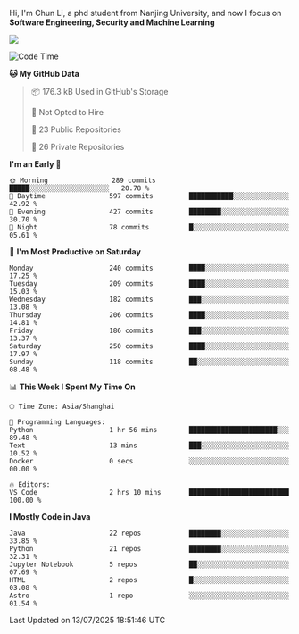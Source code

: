 Hi, I'm Chun Li, a phd student from Nanjing University, and now I focus on **Software Engineering, Security and Machine Learning**

<!--![GitHub Snake Light](https://github.com/pppppkun/pppppkun/blob/output/github-snake.svg#gh-light-mode-only)-->
<!--![GitHub Snake dark](https://github.com/pppppkun/pppppkun/blob/output/github-snake-dark.svg#gh-dark-mode-only)-->

![](https://komarev.com/ghpvc/?username=pppppkun)
<!--START_SECTION:waka-->
![Code Time](http://img.shields.io/badge/Code%20Time-2%2C177%20hrs%2019%20mins-blue)

**🐱 My GitHub Data** 

> 📦 176.3 kB Used in GitHub's Storage 
 > 
> 🚫 Not Opted to Hire
 > 
> 📜 23 Public Repositories 
 > 
> 🔑 26 Private Repositories 
 > 
**I'm an Early 🐤** 

```text
🌞 Morning                289 commits         █████░░░░░░░░░░░░░░░░░░░░   20.78 % 
🌆 Daytime                597 commits         ███████████░░░░░░░░░░░░░░   42.92 % 
🌃 Evening                427 commits         ████████░░░░░░░░░░░░░░░░░   30.70 % 
🌙 Night                  78 commits          █░░░░░░░░░░░░░░░░░░░░░░░░   05.61 % 
```
📅 **I'm Most Productive on Saturday** 

```text
Monday                   240 commits         ████░░░░░░░░░░░░░░░░░░░░░   17.25 % 
Tuesday                  209 commits         ████░░░░░░░░░░░░░░░░░░░░░   15.03 % 
Wednesday                182 commits         ███░░░░░░░░░░░░░░░░░░░░░░   13.08 % 
Thursday                 206 commits         ████░░░░░░░░░░░░░░░░░░░░░   14.81 % 
Friday                   186 commits         ███░░░░░░░░░░░░░░░░░░░░░░   13.37 % 
Saturday                 250 commits         ████░░░░░░░░░░░░░░░░░░░░░   17.97 % 
Sunday                   118 commits         ██░░░░░░░░░░░░░░░░░░░░░░░   08.48 % 
```


📊 **This Week I Spent My Time On** 

```text
🕑︎ Time Zone: Asia/Shanghai

💬 Programming Languages: 
Python                   1 hr 56 mins        ██████████████████████░░░   89.48 % 
Text                     13 mins             ███░░░░░░░░░░░░░░░░░░░░░░   10.52 % 
Docker                   0 secs              ░░░░░░░░░░░░░░░░░░░░░░░░░   00.00 % 

🔥 Editors: 
VS Code                  2 hrs 10 mins       █████████████████████████   100.00 % 
```

**I Mostly Code in Java** 

```text
Java                     22 repos            ████████░░░░░░░░░░░░░░░░░   33.85 % 
Python                   21 repos            ████████░░░░░░░░░░░░░░░░░   32.31 % 
Jupyter Notebook         5 repos             ██░░░░░░░░░░░░░░░░░░░░░░░   07.69 % 
HTML                     2 repos             █░░░░░░░░░░░░░░░░░░░░░░░░   03.08 % 
Astro                    1 repo              ░░░░░░░░░░░░░░░░░░░░░░░░░   01.54 % 
```




 Last Updated on 13/07/2025 18:51:46 UTC
<!--END_SECTION:waka-->
